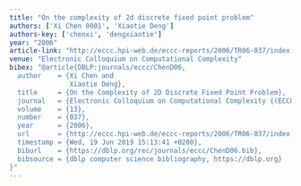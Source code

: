```yaml
---
title: "On the complexity of 2d discrete fixed point problem"
authors: ['Xi Chen 0001', 'Xiaotie Deng']
authors-key: ['chenxi', 'dengxiaotie']
year: "2006"
article-link: "http://eccc.hpi-web.de/eccc-reports/2006/TR06-037/index.html"
venue: "Electronic Colloquium on Computational Complexity"
bibex: "@article{DBLP:journals/eccc/ChenD06,
  author    = {Xi Chen and
               Xiaotie Deng},
  title     = {On the Complexity of 2D Discrete Fixed Point Problem},
  journal   = {Electronic Colloquium on Computational Complexity {(ECCC)}},
  volume    = {13},
  number    = {037},
  year      = {2006},
  url       = {http://eccc.hpi-web.de/eccc-reports/2006/TR06-037/index.html},
  timestamp = {Wed, 19 Jun 2019 15:13:41 +0200},
  biburl    = {https://dblp.org/rec/journals/eccc/ChenD06.bib},
  bibsource = {dblp computer science bibliography, https://dblp.org}
}"
---
```

